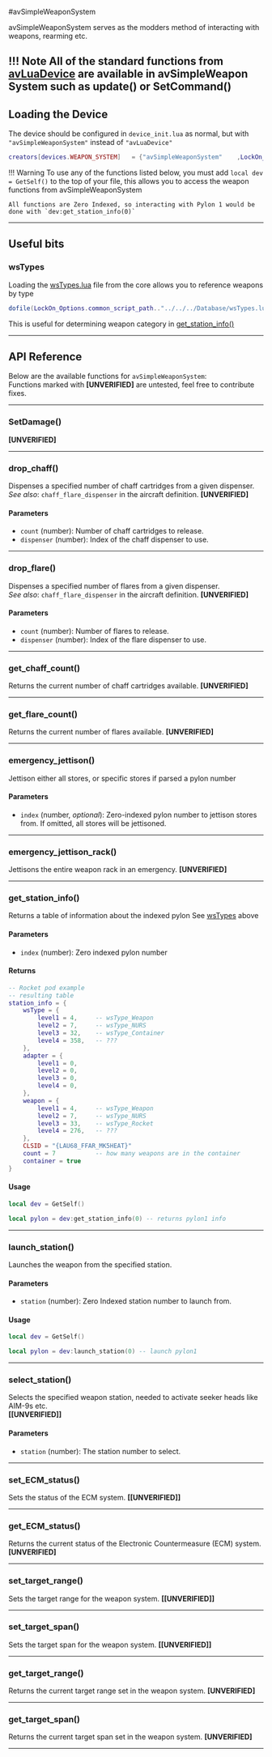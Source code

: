 #avSimpleWeaponSystem

avSimpleWeaponSystem serves as the modders method of interacting with weapons, rearming etc.

!!! Note
    All of the standard functions from [avLuaDevice](../avLuaDevice) are available in avSimpleWeapon System such as update() or SetCommand()
---

## Loading the Device
The device should be configured in `device_init.lua` as normal, but with `"avSimpleWeaponSystem"` instead of `"avLuaDevice"`
```lua
creators[devices.WEAPON_SYSTEM]   = {"avSimpleWeaponSystem"    ,LockOn_Options.script_path.."Systems/weapon_system.lua"}
```

!!! Warning
    To use any of the functions listed below, you must add `local dev = GetSelf()`  to the top of your file, this allows you to access the weapon functions from avSimpleWeaponSystem

    All functions are Zero Indexed, so interacting with Pylon 1 would be done with `dev:get_station_info(0)`

---

## Useful bits

### wsTypes
Loading the [wsTypes.lua](../../../Database/wsTypes.md) file from the core allows you to reference weapons by type
```lua
dofile(LockOn_Options.common_script_path.."../../../Database/wsTypes.lua")
```
This is useful for determining weapon category in [get_station_info()](#get_station_info)

---

## API Reference

Below are the available functions for `avSimpleWeaponSystem`:  
Functions marked with **[UNVERIFIED]** are untested, feel free to contribute fixes.

---

### SetDamage()
**[UNVERIFIED]**

---

### drop_chaff()
Dispenses a specified number of chaff cartridges from a given dispenser.  
_See also_: `chaff_flare_dispenser` in the aircraft definition.
**[UNVERIFIED]**

#### Parameters
- `count` (number): Number of chaff cartridges to release.
- `dispenser` (number): Index of the chaff dispenser to use.

---

### drop_flare()
Dispenses a specified number of flares from a given dispenser.  
_See also_: `chaff_flare_dispenser` in the aircraft definition.
**[UNVERIFIED]**

#### Parameters
- `count` (number): Number of flares to release.
- `dispenser` (number): Index of the flare dispenser to use.

---

### get_chaff_count()
Returns the current number of chaff cartridges available.
**[UNVERIFIED]**

---

### get_flare_count()
Returns the current number of flares available.
**[UNVERIFIED]**

---

### emergency_jettison()
Jettison either all stores, or specific stores if parsed a pylon number

#### Parameters
- `index` (number, *optional*): Zero-indexed pylon number to jettison stores from. If omitted, all stores will be jettisoned.

---

### emergency_jettison_rack()
Jettisons the entire weapon rack in an emergency.
**[UNVERIFIED]**

---

### get_station_info()
Returns a table of information about the indexed pylon
See [wsTypes](#wstypes) above

#### Parameters
- `index` (number): Zero indexed pylon number

#### Returns
```lua
-- Rocket pod example
-- resulting table
station_info = {
    wsType = {
        level1 = 4,     -- wsType_Weapon
        level2 = 7,     -- wsType_NURS
        level3 = 32,    -- wsType_Container
        level4 = 358,   -- ???
    },
    adapter = {
        level1 = 0,
        level2 = 0,
        level3 = 0,
        level4 = 0,
    },
    weapon = {
        level1 = 4,     -- wsType_Weapon
        level2 = 7,     -- wsType_NURS
        level3 = 33,    -- wsType_Rocket
        level4 = 276,   -- ???
    },
    CLSID = "{LAU68_FFAR_MK5HEAT}"
    count = 7           -- how many weapons are in the container
    container = true
}
```
#### Usage
```lua
local dev = GetSelf()

local pylon = dev:get_station_info(0) -- returns pylon1 info
```

---

### launch_station()
Launches the weapon from the specified station.

#### Parameters
- `station` (number): Zero Indexed station number to launch from.

#### Usage
```lua
local dev = GetSelf()

local pylon = dev:launch_station(0) -- launch pylon1
```

---

### select_station()
Selects the specified weapon station, needed to activate seeker heads like AIM-9s etc.  
**[[UNVERIFIED]]**

#### Parameters
- `station` (number): The station number to select.

---

### set_ECM_status()
Sets the status of the ECM system. **[[UNVERIFIED]]**

---

### get_ECM_status()
Returns the current status of the Electronic Countermeasure (ECM) system.
**[UNVERIFIED]**

---

### set_target_range()
Sets the target range for the weapon system. **[[UNVERIFIED]]**

---

### set_target_span()
Sets the target span for the weapon system. **[[UNVERIFIED]]**

---

### get_target_range()
Returns the current target range set in the weapon system.
**[UNVERIFIED]**

---

### get_target_span()
Returns the current target span set in the weapon system.
**[UNVERIFIED]**

---
